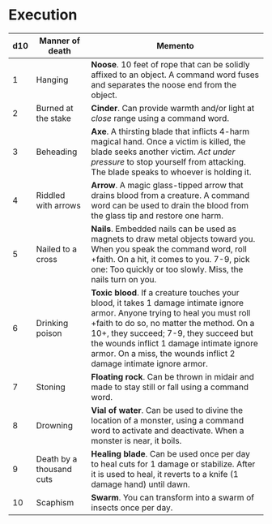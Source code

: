 # Execution 

| d10  | Manner of death          | Memento                                                      |
| ---- | ------------------------ | ------------------------------------------------------------ |
| 1    | Hanging                  | **Noose**. 10 feet of rope that can be solidly affixed to an object. A command word fuses and separates the noose end from the object. |
| 2    | Burned at the stake      | **Cinder**. Can provide warmth and/or light at *close* range using a command word. |
| 3    | Beheading                | **Axe**. A thirsting blade that inflicts 4-harm magical hand. Once a victim is killed, the blade seeks another victim. *Act under pressure* to stop yourself from attacking. The blade speaks to whoever is holding it. |
| 4    | Riddled with arrows      | **Arrow**. A magic glass-tipped arrow that drains blood from a creature. A command word can be used to drain the blood from the glass tip and restore one harm. |
| 5    | Nailed to a cross        | **Nails**. Embedded nails can be used as magnets to draw metal objects toward you. When you speak the command word, roll +faith. On a hit, it comes to you. 7-9, pick one: Too quickly or too slowly. Miss, the nails turn on you. |
| 6    | Drinking poison          | **Toxic blood**. If a creature touches your blood, it takes 1 damage intimate ignore armor. Anyone trying to heal you must roll +faith to do so, no matter the method. On a 10+, they succeed; 7-9, they succeed but the wounds inflict 1 damage intimate ignore armor. On a miss, the wounds inflict 2 damage intimate ignore armor. |
| 7    | Stoning                  | **Floating rock**. Can be thrown in midair and made to stay still or fall using a command word. |
| 8    | Drowning                 | **Vial of water**. Can be used to divine the location of a monster, using a command word to activate and deactivate. When a monster is near, it boils. |
| 9    | Death by a thousand cuts | **Healing blade**. Can be used once per day to heal cuts for 1 damage or stabilize. After it is used to heal, it reverts to a knife (1 damage hand) until dawn. |
| 10   | Scaphism                 | **Swarm**. You can transform into a swarm of insects once per day. |
